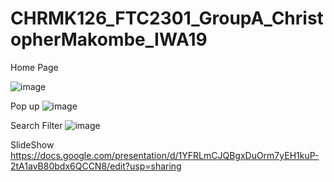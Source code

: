 # CHRMK126_FTC2301_GroupA_ChristopherMakombe_IWA19
Home Page

![image](https://user-images.githubusercontent.com/125880140/236344280-91cc0fe7-b8ca-46ec-a4d4-ea0a6e1b7dcb.png)

Pop up
![image](https://user-images.githubusercontent.com/125880140/236344398-5e83c23b-c483-4aff-a990-1c03317e7f5e.png)


Search Filter 
![image](https://user-images.githubusercontent.com/125880140/236344457-be91a447-a5cc-462f-8218-c12a1a9bda51.png)

SlideShow 
https://docs.google.com/presentation/d/1YFRLmCJQBgxDuOrm7yEH1kuP-2tA1avB80bdx6QCCN8/edit?usp=sharing
